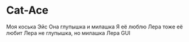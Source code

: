 # Cat-Ace
Моя коська Эйс
Она глупышка и милашка
Я её люблю
Лера тоже её любит
Лера не глупышка, но милашка
Лера GUI
